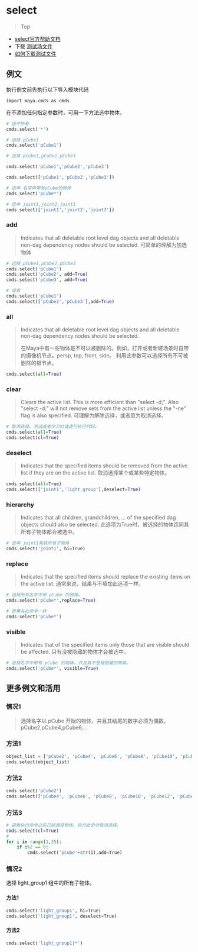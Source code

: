 # select

> Top
* [select官方帮助文档](https://help.autodesk.com/cloudhelp/2023/CHS/Maya-Tech-Docs/CommandsPython/select.html)
* 下载 [测试场文件](../resource/select_sample.mb)
* [如何下载测试文件](如何下载场景文件.md)

## 例文

执行例文前先执行以下导入模块代码
```pycon
import maya.cmds as cmds
```

在不添加任何指定参数时，可用一下方法选中物体。

```python
# 选中所有
cmds.select('*')

# 选择 pCube1
cmds.select('pCube1')

# 选择 pCube1,pCube2,pCube3

cmds.select('pCube1','pCube2','pCube3')

cmds.select(['pCube1','pCube2','pCube3'])

# 选中 名字中带有pCube的物体
cmds.select('pCube*')
```

```python
# 选中 joint1,joint2,joint3
cmds.select(['joint1','joint2','joint3'])
```

### add

> Indicates that all deletable root level dag objects and all deletable non-dag dependency nodes should be selected.
> 可简单的理解为加选物体

```python
# 选择 pCube1,pCube2,pCube3
cmds.select('pCube1')
cmds.select('pCube2', add=True)
cmds.select('pCube3', add=True)

# 或者
cmds.select('pCube1')
cmds.select(['pCube2','pCube3'],add=True)
```

### all

> Indicates that all deletable root level dag objects and all deletable non-dag dependency nodes should be selected.
> 
> 在Maya中有一些物体是不可以被删除的。例如，打开或者新建场景时自带的摄像机节点。persp, top, front, side。
> 利用此参数可以选择所有不可被删除的根节点。

```python
cmds.select(all=True)
```

### clear

> Clears the active list. This is more efficient than "select -d;". Also "select -d;" will not remove sets from the active list unless the "-ne" flag is also specified.
> 可理解为解除选择，或者意为取消选择。

```python
# 取消选择。测试或者学习时请逐行执行代码。
cmds.select(all=True)
cmds.select(cl=True)
```

### deselect
> Indicates that the specified items should be removed from the active list if they are on the active list.
> 取消选择某个或某些特定物体。

```python
cmds.select(all=True)
cmds.select(['joint1','light_group'],deselect=True)
```


### hierarchy
> Indicates that all children, grandchildren, ... of the specified dag objects should also be selected.
> 此选项为True时，被选择的物体连同其所有子物体都会被选中。

```python
# 选中 joint1和其所有子物体
cmds.select('joint1', hi=True)
```

### replace
> Indicates that the specified items should replace the existing items on the active list.
> 通常来说，结果与不填加此选项一样。

```python
# 选择所有名字中带 pCube 的物体。
cmds.select('pCube*',replace=True)

# 效果与此命令一样
cmds.select('pCube*')
```

### visible
> Indicates that of the specified items only those that are visible should be affected.
> 只有没被隐藏的物体才会被选中。

```python
# 选择名字中带有 pCube 的物体，并且其不是被隐藏的物体。
cmds.select('pCube*', visible=True)
```


## 更多例文和活用

### 情况1

> 选择名字以 pCube 开始的物体，并且其结尾的数字必须为偶数。
> pCube2,pCube4,pCube6,...

### 方法1
```python
object_list = ['pCube2', 'pCube4', 'pCube6', 'pCube8', 'pCube10', 'pCube12', 'pCube14', 'pCube16', 'pCube18', 'pCube20', 'pCube22', 'pCube24']
cmds.select(object_list)
```

### 方法2
```python
cmds.select('pCube2')
cmds.select(['pCube4', 'pCube6', 'pCube8', 'pCube10', 'pCube12', 'pCube14', 'pCube16', 'pCube18', 'pCube20', 'pCube22', 'pCube24'],add=True)
```

### 方法3
```python
# 避免执行命令之前已经选择物体。执行此命令取消选择。
cmds.select(cl=True)
# 
for i in range(1,25):
    if i%2 == 0:
        cmds.select('pCube'+str(i),add=True)
```

### 情况2
选择 light_group1 组中的所有子物体。

#### 方法1
```python
cmds.select('light_group1', hi=True)
cmds.select('light_group1', deselect=True)
```

#### 方法2
```python
cmds.select('light_group1|*')
```







